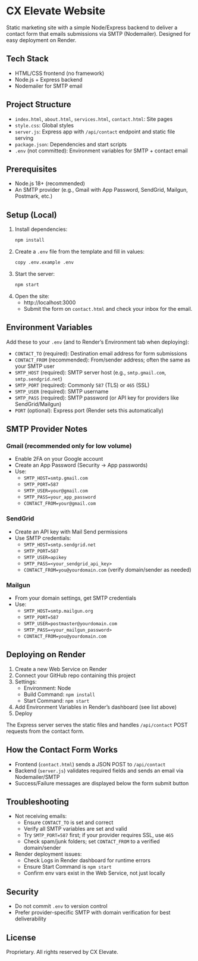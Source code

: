 # CX Elevate Website

Static marketing site with a simple Node/Express backend to deliver a contact form that emails submissions via SMTP (Nodemailer). Designed for easy deployment on Render.

## Tech Stack
- HTML/CSS frontend (no framework)
- Node.js + Express backend
- Nodemailer for SMTP email

## Project Structure
- `index.html`, `about.html`, `services.html`, `contact.html`: Site pages
- `style.css`: Global styles
- `server.js`: Express app with `/api/contact` endpoint and static file serving
- `package.json`: Dependencies and start scripts
- `.env` (not committed): Environment variables for SMTP + contact email

## Prerequisites
- Node.js 18+ (recommended)
- An SMTP provider (e.g., Gmail with App Password, SendGrid, Mailgun, Postmark, etc.)

## Setup (Local)
1. Install dependencies:
   ```bash
   npm install
   ```
2. Create a `.env` file from the template and fill in values:
   ```bash
   copy .env.example .env
   ```
3. Start the server:
   ```bash
   npm start
   ```
4. Open the site:
   - http://localhost:3000
   - Submit the form on `contact.html` and check your inbox for the email.

## Environment Variables
Add these to your `.env` (and to Render’s Environment tab when deploying):

- `CONTACT_TO` (required): Destination email address for form submissions
- `CONTACT_FROM` (recommended): From/sender address; often the same as your SMTP user
- `SMTP_HOST` (required): SMTP server host (e.g., `smtp.gmail.com`, `smtp.sendgrid.net`)
- `SMTP_PORT` (required): Commonly `587` (TLS) or `465` (SSL)
- `SMTP_USER` (required): SMTP username
- `SMTP_PASS` (required): SMTP password (or API key for providers like SendGrid/Mailgun)
- `PORT` (optional): Express port (Render sets this automatically)

## SMTP Provider Notes
### Gmail (recommended only for low volume)
- Enable 2FA on your Google account
- Create an App Password (Security → App passwords)
- Use:
  - `SMTP_HOST=smtp.gmail.com`
  - `SMTP_PORT=587`
  - `SMTP_USER=your@gmail.com`
  - `SMTP_PASS=your_app_password`
  - `CONTACT_FROM=your@gmail.com`

### SendGrid
- Create an API key with Mail Send permissions
- Use SMTP credentials:
  - `SMTP_HOST=smtp.sendgrid.net`
  - `SMTP_PORT=587`
  - `SMTP_USER=apikey`
  - `SMTP_PASS=<your_sendgrid_api_key>`
  - `CONTACT_FROM=you@yourdomain.com` (verify domain/sender as needed)

### Mailgun
- From your domain settings, get SMTP credentials
- Use:
  - `SMTP_HOST=smtp.mailgun.org`
  - `SMTP_PORT=587`
  - `SMTP_USER=postmaster@yourdomain.com`
  - `SMTP_PASS=<your_mailgun_password>`
  - `CONTACT_FROM=you@yourdomain.com`

## Deploying on Render
1. Create a new Web Service on Render
2. Connect your GitHub repo containing this project
3. Settings:
   - Environment: Node
   - Build Command: `npm install`
   - Start Command: `npm start`
4. Add Environment Variables in Render’s dashboard (see list above)
5. Deploy

The Express server serves the static files and handles `/api/contact` POST requests from the contact form.

## How the Contact Form Works
- Frontend (`contact.html`) sends a JSON POST to `/api/contact`
- Backend (`server.js`) validates required fields and sends an email via Nodemailer/SMTP
- Success/Failure messages are displayed below the form submit button

## Troubleshooting
- Not receiving emails:
  - Ensure `CONTACT_TO` is set and correct
  - Verify all SMTP variables are set and valid
  - Try `SMTP_PORT=587` first; if your provider requires SSL, use `465`
  - Check spam/junk folders; set `CONTACT_FROM` to a verified domain/sender
- Render deployment issues:
  - Check Logs in Render dashboard for runtime errors
  - Ensure Start Command is `npm start`
  - Confirm env vars exist in the Web Service, not just locally

## Security
- Do not commit `.env` to version control
- Prefer provider-specific SMTP with domain verification for best deliverability

## License
Proprietary. All rights reserved by CX Elevate.
